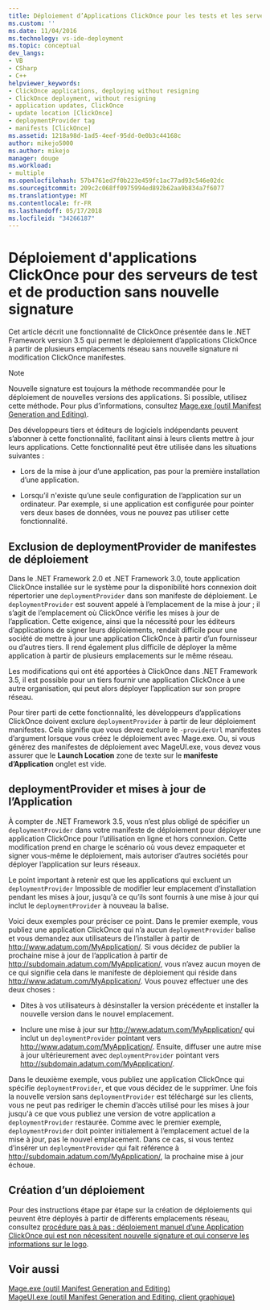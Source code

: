 ```yaml
---
title: Déploiement d’Applications ClickOnce pour les tests et les serveurs de Production sans nouvelle signature | Documents Microsoft
ms.custom: ''
ms.date: 11/04/2016
ms.technology: vs-ide-deployment
ms.topic: conceptual
dev_langs:
- VB
- CSharp
- C++
helpviewer_keywords:
- ClickOnce applications, deploying without resigning
- ClickOnce deployment, without resigning
- application updates, ClickOnce
- update location [ClickOnce]
- deploymentProvider tag
- manifests [ClickOnce]
ms.assetid: 1218a98d-1ad5-4eef-95dd-0e0b3c44168c
author: mikejo5000
ms.author: mikejo
manager: douge
ms.workload:
- multiple
ms.openlocfilehash: 57b4761ed7f0b223e459fc1ac77ad93c546e02dc
ms.sourcegitcommit: 209c2c068ff0975994ed892b62aa9b834a7f6077
ms.translationtype: MT
ms.contentlocale: fr-FR
ms.lasthandoff: 05/17/2018
ms.locfileid: "34266187"
---
```

# <a name="deploying-clickonce-applications-for-testing-and-production-servers-without-resigning"></a>Déploiement d'applications ClickOnce pour des serveurs de test et de production sans nouvelle signature
Cet article décrit une fonctionnalité de ClickOnce présentée dans le .NET Framework version 3.5 qui permet le déploiement d’applications ClickOnce à partir de plusieurs emplacements réseau sans nouvelle signature ni modification ClickOnce manifestes.  
  
> [!NOTE]
>  Nouvelle signature est toujours la méthode recommandée pour le déploiement de nouvelles versions des applications. Si possible, utilisez cette méthode. Pour plus d’informations, consultez [Mage.exe (outil Manifest Generation and Editing)](/dotnet/framework/tools/mage-exe-manifest-generation-and-editing-tool).  
  
 Des développeurs tiers et éditeurs de logiciels indépendants peuvent s’abonner à cette fonctionnalité, facilitant ainsi à leurs clients mettre à jour leurs applications. Cette fonctionnalité peut être utilisée dans les situations suivantes :  
  
-   Lors de la mise à jour d’une application, pas pour la première installation d’une application.  
  
-   Lorsqu’il n'existe qu’une seule configuration de l’application sur un ordinateur. Par exemple, si une application est configurée pour pointer vers deux bases de données, vous ne pouvez pas utiliser cette fonctionnalité.  
  
## <a name="excluding-deploymentprovider-from-deployment-manifests"></a>Exclusion de deploymentProvider de manifestes de déploiement  
 Dans le .NET Framework 2.0 et .NET Framework 3.0, toute application ClickOnce installée sur le système pour la disponibilité hors connexion doit répertorier une `deploymentProvider` dans son manifeste de déploiement. Le `deploymentProvider` est souvent appelé à l’emplacement de la mise à jour ; il s’agit de l’emplacement où ClickOnce vérifie les mises à jour de l’application. Cette exigence, ainsi que la nécessité pour les éditeurs d’applications de signer leurs déploiements, rendait difficile pour une société de mettre à jour une application ClickOnce à partir d’un fournisseur ou d’autres tiers. Il rend également plus difficile de déployer la même application à partir de plusieurs emplacements sur le même réseau.  
  
 Les modifications qui ont été apportées à ClickOnce dans .NET Framework 3.5, il est possible pour un tiers fournir une application ClickOnce à une autre organisation, qui peut alors déployer l’application sur son propre réseau.  
  
 Pour tirer parti de cette fonctionnalité, les développeurs d’applications ClickOnce doivent exclure `deploymentProvider` à partir de leur déploiement manifestes. Cela signifie que vous devez exclure le `-providerUrl` manifestes d’argument lorsque vous créez le déploiement avec Mage.exe. Ou, si vous générez des manifestes de déploiement avec MageUI.exe, vous devez vous assurer que le **Launch Location** zone de texte sur le **manifeste d’Application** onglet est vide.  
  
## <a name="deploymentprovider-and-application-updates"></a>deploymentProvider et mises à jour de l’Application  
 À compter de .NET Framework 3.5, vous n’est plus obligé de spécifier un `deploymentProvider` dans votre manifeste de déploiement pour déployer une application ClickOnce pour l’utilisation en ligne et hors connexion. Cette modification prend en charge le scénario où vous devez empaqueter et signer vous-même le déploiement, mais autoriser d’autres sociétés pour déployer l’application sur leurs réseaux.  
  
 Le point important à retenir est que les applications qui excluent un `deploymentProvider` Impossible de modifier leur emplacement d’installation pendant les mises à jour, jusqu'à ce qu’ils sont fournis à une mise à jour qui inclut le `deploymentProvider` à nouveau la balise.  
  
 Voici deux exemples pour préciser ce point. Dans le premier exemple, vous publiez une application ClickOnce qui n’a aucun `deploymentProvider` balise et vous demandez aux utilisateurs de l’installer à partir de http://www.adatum.com/MyApplication/. Si vous décidez de publier la prochaine mise à jour de l’application à partir de http://subdomain.adatum.com/MyApplication/, vous n’avez aucun moyen de ce qui signifie cela dans le manifeste de déploiement qui réside dans http://www.adatum.com/MyApplication/. Vous pouvez effectuer une des deux choses :  
  
-   Dites à vos utilisateurs à désinstaller la version précédente et installer la nouvelle version dans le nouvel emplacement.  
  
-   Inclure une mise à jour sur http://www.adatum.com/MyApplication/ qui inclut un `deploymentProvider` pointant vers http://www.adatum.com/MyApplication/. Ensuite, diffuser une autre mise à jour ultérieurement avec `deploymentProvider` pointant vers http://subdomain.adatum.com/MyApplication/.  
  
 Dans le deuxième exemple, vous publiez une application ClickOnce qui spécifie `deploymentProvider`, et que vous décidez de le supprimer. Une fois la nouvelle version sans `deploymentProvider` est téléchargé sur les clients, vous ne peut pas rediriger le chemin d’accès utilisé pour les mises à jour jusqu'à ce que vous publiez une version de votre application a `deploymentProvider` restaurée. Comme avec le premier exemple, `deploymentProvider` doit pointer initialement à l’emplacement actuel de la mise à jour, pas le nouvel emplacement. Dans ce cas, si vous tentez d’insérer un `deploymentProvider` qui fait référence à http://subdomain.adatum.com/MyApplication/, la prochaine mise à jour échoue.  
  
## <a name="creating-a-deployment"></a>Création d’un déploiement  
 Pour des instructions étape par étape sur la création de déploiements qui peuvent être déployés à partir de différents emplacements réseau, consultez [procédure pas à pas : déploiement manuel d’une Application ClickOnce qui est non nécessitent nouvelle signature et qui conserve les informations sur le logo](../deployment/walkthrough-manually-deploying-a-clickonce-app-no-re-signing-required.md).  
  
## <a name="see-also"></a>Voir aussi  
 [Mage.exe (outil Manifest Generation and Editing)](/dotnet/framework/tools/mage-exe-manifest-generation-and-editing-tool)   
 [MageUI.exe (outil Manifest Generation and Editing, client graphique)](/dotnet/framework/tools/mageui-exe-manifest-generation-and-editing-tool-graphical-client)